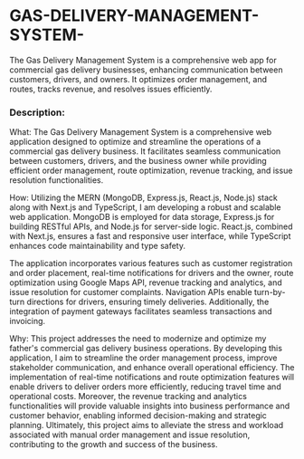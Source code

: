 # GAS-DELIVERY-MANAGEMENT-SYSTEM-
The Gas Delivery Management System is a comprehensive web app for commercial gas delivery businesses, enhancing communication between customers, drivers, and owners. It optimizes order management, and routes, tracks revenue, and resolves issues efficiently.

 <h3 >Description:</h3>
What:
The Gas Delivery Management System is a comprehensive web application designed to optimize and streamline the operations of a commercial gas delivery business. It facilitates seamless communication between customers, drivers, and the business owner while providing efficient order management, route optimization, revenue tracking, and issue resolution functionalities.

How:
Utilizing the MERN (MongoDB, Express.js, React.js, Node.js) stack along with Next.js and TypeScript, I am developing a robust and scalable web application. MongoDB is employed for data storage, Express.js for building RESTful APIs, and Node.js for server-side logic. React.js, combined with Next.js, ensures a fast and responsive user interface, while TypeScript enhances code maintainability and type safety.

The application incorporates various features such as customer registration and order placement, real-time notifications for drivers and the owner, route optimization using Google Maps API, revenue tracking and analytics, and issue resolution for customer complaints. Navigation APIs enable turn-by-turn directions for drivers, ensuring timely deliveries. Additionally, the integration of payment gateways facilitates seamless transactions and invoicing.

Why:
This project addresses the need to modernize and optimize my father's commercial gas delivery business operations. By developing this application, I aim to streamline the order management process, improve stakeholder communication, and enhance overall operational efficiency. The implementation of real-time notifications and route optimization features will enable drivers to deliver orders more efficiently, reducing travel time and operational costs. Moreover, the revenue tracking and analytics functionalities will provide valuable insights into business performance and customer behavior, enabling informed decision-making and strategic planning. Ultimately, this project aims to alleviate the stress and workload associated with manual order management and issue resolution, contributing to the growth and success of the business.
